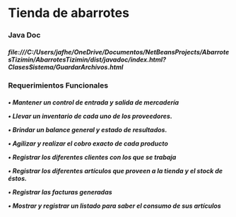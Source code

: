 <h1>Tienda de abarrotes</h1>
<h3>Java Doc</h3>
<h5>file:///C:/Users/jafhe/OneDrive/Documentos/NetBeansProjects/AbarrotesTizimin/AbarrotesTizimin/dist/javadoc/index.html?ClasesSistema/GuardarArchivos.html</h5>
<h3>Requerimientos Funcionales</h3>

<h5>
•	Mantener un control de entrada y salida de mercadería

  
•	Llevar un inventario de cada uno de los proveedores.

•	Brindar un balance general y estado de resultados.

•	Agilizar y realizar el cobro exacto de cada producto

•	Registrar los diferentes clientes con los que se trabaja

•	Registrar los diferentes artículos que proveen a la tienda y el stock de éstos.

•	Registrar las facturas generadas

•	Mostrar y registrar un listado para saber el consumo de sus artículos
</h5>

